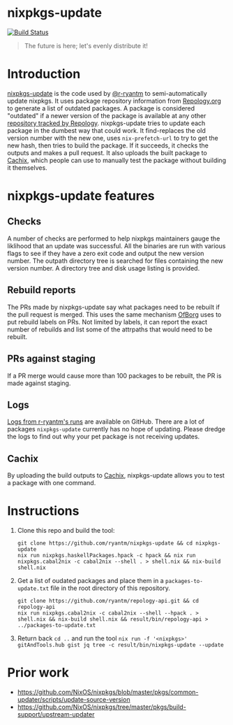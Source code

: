 # nixpkgs-update

[![Build Status](https://travis-ci.org/ryantm/nixpkgs-update.svg?branch=master)](https://travis-ci.org/ryantm/nixpkgs-update)

> The future is here; let's evenly distribute it!

# Introduction

[nixpkgs-update](https://github.com/ryantm/nixpkgs-update) is the code
used by [@r-ryantm](https://github.com/r-ryantm) to semi-automatically
update nixpkgs. It uses package repository information from
[Repology.org](https://repology.org/repository/nix_unstable) to
generate a list of outdated packages. A package is considered
"outdated" if a newer version of the package is available at any other
[repository tracked by
Repology](https://repology.org/repositories/statistics/newest). nixpkgs-update
tries to update each package in the dumbest way that could work. It
find-replaces the old version number with the new one, uses
`nix-prefetch-url` to try to get the new hash, then tries to build the
package. If it succeeds, it checks the outputs and makes a pull
request. It also uploads the built package to
[Cachix](https://r-ryantm.cachix.org/), which people can use to
manually test the package without building it themselves.


# nixpkgs-update features

## Checks

A number of checks are performed to help nixpkgs maintainers gauge the
liklihood that an update was successful. All the binaries are run with
various flags to see if they have a zero exit code and output the new
version number. The outpath directory tree is searched for files
containing the new version number. A directory tree and disk usage
listing is provided.


## Rebuild reports

 The PRs made by nixpkgs-update say what packages
need to be rebuilt if the pull request is merged. This uses the same
mechanism [OfBorg](https://github.com/NixOS/ofborg) uses to put
rebuild labels on PRs. Not limited by labels, it can report the exact
number of rebuilds and list some of the attrpaths that would need to
be rebuilt.


## PRs against staging

If a PR merge would cause more than 100 packages to be rebuilt, the PR
is made against staging.


## Logs

[Logs from r-ryantm's
runs](https://github.com/ryantm/nixpkgs-update/issues/62) are
available on GitHub. There are a lot of packages `nixpkgs-update`
currently has no hope of updating. Please dredge the logs to find out
why your pet package is not receiving updates.


## Cachix

By uploading the build outputs to
[Cachix](https://r-ryantm.cachix.org/), nixpkgs-update allows you to
test a package with one command.


# Instructions

1. Clone this repo and build the tool:
    ```
    git clone https://github.com/ryantm/nixpkgs-update && cd nixpkgs-update
    nix run nixpkgs.haskellPackages.hpack -c hpack && nix run nixpkgs.cabal2nix -c cabal2nix --shell . > shell.nix && nix-build shell.nix
    ```
2. Get a list of oudated packages and place them in a `packages-to-update.txt` file in the root directory of this repository.
    ```
    git clone https://github.com/ryantm/repology-api.git && cd repology-api
    nix run nixpkgs.cabal2nix -c cabal2nix --shell --hpack . > shell.nix && nix-build shell.nix && result/bin/repology-api > ../packages-to-update.txt
    ```
3. Return back `cd ..` and run the tool `nix run -f '<nixpkgs>' gitAndTools.hub gist jq tree -c result/bin/nixpkgs-update --update`


# Prior work

* https://github.com/NixOS/nixpkgs/blob/master/pkgs/common-updater/scripts/update-source-version
* https://github.com/NixOS/nixpkgs/tree/master/pkgs/build-support/upstream-updater
